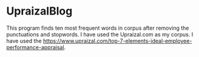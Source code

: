 # UpraizalBlog

This program finds ten most frequent words in corpus after removing the punctuations and  stopwords. 
I have used the Upraizal.com as my corpus. I have used the https://www.upraizal.com/top-7-elements-ideal-employee-performance-appraisal.
